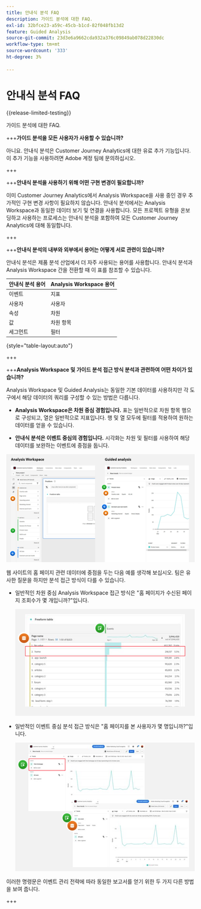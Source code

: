 ```yaml
---
title: 안내식 분석 FAQ
description: 가이드 분석에 대한 FAQ.
exl-id: 32bfce23-a59c-45cb-b1cd-82f048fb13d2
feature: Guided Analysis
source-git-commit: 23d3e6a9662cda932a376c09849ab078d22830dc
workflow-type: tm+mt
source-wordcount: '333'
ht-degree: 3%

---
```


# 안내식 분석 FAQ

{{release-limited-testing}}

가이드 분석에 대한 FAQ.

+++**가이드 분석을 모든 사용자가 사용할 수 있습니까?**

아니요. 안내식 분석은 Customer Journey Analytics에 대한 유료 추가 기능입니다. 이 추가 기능을 사용하려면 Adobe 계정 팀에 문의하십시오.

+++

+++**안내식 분석을 사용하기 위해 어떤 구현 변경이 필요합니까?**

이미 Customer Journey Analytics에서 Analysis Workspace을 사용 중인 경우 추가적인 구현 변경 사항이 필요하지 않습니다. 안내식 분석에서는 Analysis Workspace과 동일한 데이터 보기 및 연결을 사용합니다. 모든 프로젝트 유형을 온보딩하고 사용하는 프로세스는 안내식 분석을 포함하여 모든 Customer Journey Analytics에 대해 동일합니다.

+++

+++**안내식 분석의 내부와 외부에서 용어는 어떻게 서로 관련이 있습니까?**

안내식 분석은 제품 분석 산업에서 더 자주 사용되는 용어를 사용합니다. 안내식 분석과 Analysis Workspace 간을 전환할 때 이 표를 참조할 수 있습니다.

| 안내식 분석 용어 | Analysis Workspace 용어 |
| --- | --- |
| 이벤트 | 지표 |
| 사용자 | 사용자 |
| 속성 | 차원 |
| 값 | 차원 항목 |
| 세그먼트 | 필터 |

{style="table-layout:auto"}

+++

+++**Analysis Workspace 및 가이드 분석 접근 방식 분석과 관련하여 어떤 차이가 있습니까?**

Analysis Workspace 및 Guided Analysis는 동일한 기본 데이터를 사용하지만 각 도구에서 해당 데이터의 쿼리를 구성할 수 있는 방법은 다릅니다.

* **Analysis Workspace은 차원 중심 경험입니다.** 표는 일반적으로 차원 항목 행으로 구성되고, 열은 일반적으로 지표입니다. 행 및 열 모두에 필터를 적용하여 원하는 데이터를 얻을 수 있습니다.

* **안내식 분석은 이벤트 중심의 경험입니다.** 시각화는 차원 및 필터를 사용하여 해당 데이터를 보완하는 이벤트에 중점을 둡니다.

![구조](assets/structure.png)

웹 사이트의 홈 페이지 관련 데이터에 중점을 두는 다음 예를 생각해 보십시오. 팀은 유사한 질문을 하지만 분석 접근 방식이 다를 수 있습니다.

* 일반적인 차원 중심 Analysis Workspace 접근 방식은 &quot;홈 페이지가 수신된 페이지 조회수가 몇 개입니까?&quot;입니다.

  ![Dimension 중심](assets/dimension-centered.png)

* 일반적인 이벤트 중심 분석 접근 방식은 &quot;홈 페이지를 본 사용자가 몇 명입니까?&quot;입니다.

  ![이벤트 중심](assets/event-centered.png)

이러한 명령문은 이벤트 관리 전략에 따라 동일한 보고서를 얻기 위한 두 가지 다른 방법을 보여 줍니다.

+++
